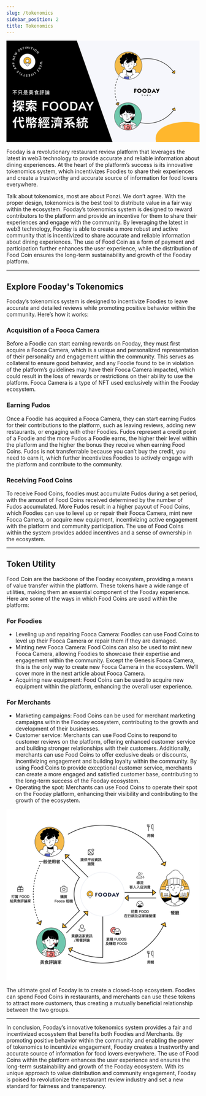 ```yaml
---
slug: /tokenomics
sidebar_position: 2
title: Tokenomics
---
```


![Tokenomics](../tokenomics.jpg)

Fooday is a revolutionary restaurant review platform that leverages the latest in web3 technology to provide accurate and reliable information about dining experiences. At the heart of the platform’s success is its innovative tokenomics system, which incentivizes Foodies to share their experiences and create a trustworthy and accurate source of information for food lovers everywhere.

Talk about tokenomics, most are about Ponzi. We don’t agree. With the proper design, tokenomics is the best tool to distribute value in a fair way within the ecosystem. Fooday’s tokenomics system is designed to reward contributors to the platform and provide an incentive for them to share their experiences and engage with the community. By leveraging the latest in web3 technology, Fooday is able to create a more robust and active community that is incentivized to share accurate and reliable information about dining experiences. The use of Food Coin as a form of payment and participation further enhances the user experience, while the distribution of Food Coin ensures the long-term sustainability and growth of the Fooday platform.

***

## Explore Fooday's Tokenomics

Fooday’s tokenomics system is designed to incentivize Foodies to leave accurate and detailed reviews while promoting positive behavior within the community. Here’s how it works:

### Acquisition of a Fooca Camera

Before a Foodie can start earning rewards on Fooday, they must first acquire a Fooca Camera, which is a unique and personalized representation of their personality and engagement within the community. This serves as collateral to ensure good behavior, and any Foodie found to be in violation of the platform’s guidelines may have their Fooca Camera impacted, which could result in the loss of rewards or restrictions on their ability to use the platform. Fooca Camera is a type of NFT used exclusively within the Fooday ecosystem.

### Earning Fudos

Once a Foodie has acquired a Fooca Camera, they can start earning Fudos for their contributions to the platform, such as leaving reviews, adding new restaurants, or engaging with other Foodies. Fudos represent a credit point of a Foodie and the more Fudos a Foodie earns, the higher their level within the platform and the higher the bonus they receive when earning Food Coins. Fudos is not transferrable because you can’t buy the credit, you need to earn it, which further incentivizes Foodies to actively engage with the platform and contribute to the community.

### Receiving Food Coins

To receive Food Coins, foodies must accumulate Fudos during a set period, with the amount of Food Coins received determined by the number of Fudos accumulated. More Fudos result in a higher payout of Food Coins, which Foodies can use to level up or repair their Fooca Camera, mint new Fooca Camera, or acquire new equipment, incentivizing active engagement with the platform and community participation. The use of Food Coins within the system provides added incentives and a sense of ownership in the ecosystem.

***

## Token Utility

Food Coin are the backbone of the Fooday ecosystem, providing a means of value transfer within the platform. These tokens have a wide range of utilities, making them an essential component of the Fooday experience. Here are some of the ways in which Food Coins are used within the platform:

### For Foodies

* Leveling up and repairing Fooca Camera: Foodies can use Food Coins to level up their Fooca Camera or repair them if they are damaged.
* Minting new Fooca Camera: Food Coins can also be used to mint new Fooca Camera, allowing Foodies to showcase their expertise and engagement within the community. Except the Genesis Fooca Camera, this is the only way to create new Fooca Camera in the ecosystem. We’ll cover more in the next article about Fooca Camera.
* Acquiring new equipment: Food Coins can be used to acquire new equipment within the platform, enhancing the overall user experience.

### For Merchants

* Marketing campaigns: Food Coins can be used for merchant marketing campaigns within the Fooday ecosystem, contributing to the growth and development of their businesses.
* Customer service: Merchants can use Food Coins to respond to customer reviews on the platform, offering enhanced customer service and building stronger relationships with their customers. Additionally, merchants can use Food Coins to offer exclusive deals or discounts, incentivizing engagement and building loyalty within the community. By using Food Coins to provide exceptional customer service, merchants can create a more engaged and satisfied customer base, contributing to the long-term success of the Fooday ecosystem.
* Operating the spot: Merchants can use Food Coins to operate their spot on the Fooday platform, enhancing their visibility and contributing to the growth of the ecosystem.

![Ecosystem](../ecosystem.jpg)

The ultimate goal of Fooday is to create a closed-loop ecosystem. Foodies can spend Food Coins in restaurants, and merchants can use these tokens to attract more customers, thus creating a mutually beneficial relationship between the two groups.

***

In conclusion, Fooday’s innovative tokenomics system provides a fair and incentivized ecosystem that benefits both Foodies and Merchants. By promoting positive behavior within the community and enabling the power of tokenomics to incentivize engagement, Fooday creates a trustworthy and accurate source of information for food lovers everywhere. The use of Food Coins within the platform enhances the user experience and ensures the long-term sustainability and growth of the Fooday ecosystem. With its unique approach to value distribution and community engagement, Fooday is poised to revolutionize the restaurant review industry and set a new standard for fairness and transparency.